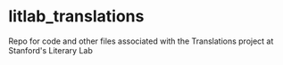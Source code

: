 # litlab_translations
Repo for code and other files associated with the Translations project at Stanford's Literary Lab

